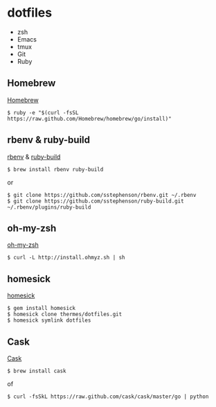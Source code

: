 dotfiles
========

* zsh
* Emacs
* tmux
* Git
* Ruby

Homebrew
--------

[Homebrew](http://brew.sh/)

    $ ruby -e "$(curl -fsSL https://raw.github.com/Homebrew/homebrew/go/install)"

rbenv & ruby-build
------------------

[rbenv](https://github.com/sstephenson/rbenv) & [ruby-build](https://github.com/sstephenson/ruby-build)

    $ brew install rbenv ruby-build

or

    $ git clone https://github.com/sstephenson/rbenv.git ~/.rbenv
    $ git clone https://github.com/sstephenson/ruby-build.git ~/.rbenv/plugins/ruby-build

oh-my-zsh
---------

[oh-my-zsh](https://github.com/robbyrussell/oh-my-zsh)

    $ curl -L http://install.ohmyz.sh | sh

homesick
--------

[homesick](https://github.com/technicalpickles/homesick)

    $ gem install homesick
	$ homesick clone thermes/dotfiles.git
	$ homesick symlink dotfiles

Cask
----

[Cask](https://github.com/cask/cask)

    $ brew install cask

of

    $ curl -fsSkL https://raw.github.com/cask/cask/master/go | python
